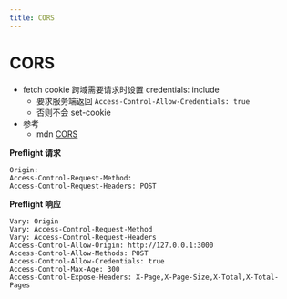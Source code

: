 ```yaml
---
title: CORS
---
```


# CORS

- fetch cookie 跨域需要请求时设置 credentials: include
  - 要求服务端返回 `Access-Control-Allow-Credentials: true`
  - 否则不会 set-cookie
- 参考
  - mdn [CORS](https://developer.mozilla.org/en-US/docs/Web/HTTP/CORS)

**Preflight 请求**

```
Origin:
Access-Control-Request-Method:
Access-Control-Request-Headers: POST
```

**Preflight 响应**

```http
Vary: Origin
Vary: Access-Control-Request-Method
Vary: Access-Control-Request-Headers
Access-Control-Allow-Origin: http://127.0.0.1:3000
Access-Control-Allow-Methods: POST
Access-Control-Allow-Credentials: true
Access-Control-Max-Age: 300
Access-Control-Expose-Headers: X-Page,X-Page-Size,X-Total,X-Total-Pages
```
